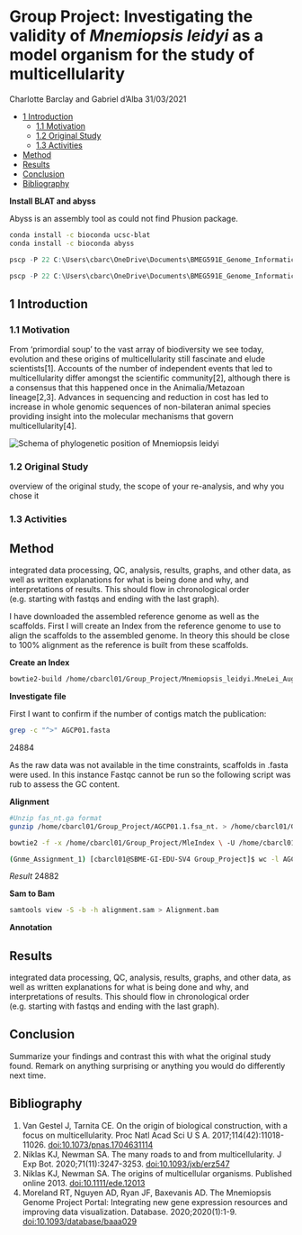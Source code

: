 Group Project: Investigating the validity of *Mnemiopsis leidyi* as a
model organism for the study of multicellularity
================
Charlotte Barclay and Gabriel d’Alba
31/03/2021

  - [1 Introduction](#1-introduction)
      - [1.1 Motivation](#11-motivation)
      - [1.2 Original Study](#12-original-study)
      - [1.3 Activities](#13-activities)
  - [Method](#method)
  - [Results](#results)
  - [Conclusion](#conclusion)
  - [Bibliography](#bibliography)

**Install BLAT and abyss**

Abyss is an assembly tool as could not find Phusion package.

``` bash
conda install -c bioconda ucsc-blat
conda install -c bioconda abyss
```

``` r
pscp -P 22 C:\Users\cbarc\OneDrive\Documents\BMEG591E_Genome_Informatics\Group_Project\Mle_sequence.fasta cbarcl01@gi-edu-sv4.bme.ubc.ca:/home/cbarcl01/Group_Project

pscp -P 22 C:\Users\cbarc\OneDrive\Documents\BMEG591E_Genome_Informatics\Group_Project\mle_RefSeq_genome.fasta cbarcl01@gi-edu-sv4.bme.ubc.ca:/home/cbarcl01/Group_Project
```

## 1 Introduction

### 1.1 Motivation

From ‘primordial soup’ to the vast array of biodiversity we see today,
evolution and these origins of multicellularity still fascinate and
elude scientists\[1\]. Accounts of the number of independent events that
led to multicellularity differ amongst the scientific community\[2\],
although there is a consensus that this happened once in the
Animalia/Metazoan lineage\[2,3\]. Advances in sequencing and reduction
in cost has led to increase in whole genomic sequences of non-bilateran
animal species providing insight into the molecular mechanisms that
govern multicellularity\[4\].

![Schema of phylogenetic position of Mnemiopsis
leidyi](https://github.com/cbarcl01/CB_BMEG591E-repository/blob/master/Group_Project/Mle.jpg)

### 1.2 Original Study

overview of the original study, the scope of your re-analysis, and why
you chose it

### 1.3 Activities

## Method

integrated data processing, QC, analysis, results, graphs, and other
data, as well as written explanations for what is being done and why,
and interpretations of results. This should flow in chronological order
(e.g. starting with fastqs and ending with the last graph).

I have downloaded the assembled reference genome as well as the
scaffolds. First I will create an Index from the reference genome to use
to align the scaffolds to the assembled genome. In theory this should be
close to 100% alignment as the reference is built from these scaffolds.

**Create an Index**

``` bash
bowtie2-build /home/cbarcl01/Group_Project/Mnemiopsis_leidyi.MneLei_Aug2011.dna.nonchromosomal.fa.gz MleIndex
```

**Investigate file**

First I want to confirm if the number of contigs match the publication:

``` bash
grep -c "^>" AGCP01.fasta
```

24884

As the raw data was not available in the time constraints, scaffolds in
.fasta were used. In this instance Fastqc cannot be run so the following
script was rub to assess the GC content.

**Alignment**

``` bash
#Unzip fas_nt.ga format
gunzip /home/cbarcl01/Group_Project/AGCP01.1.fsa_nt. > /home/cbarcl01/Group_Project/AGCP01.fasta 

bowtie2 -f -x /home/cbarcl01/Group_Project/MleIndex \ -U /home/cbarcl01/Group_Project/AGCP01.fasta  \ -S /home/cbarcl01/Group_Project/AGCP01.sam
```

``` bash
(Gnme_Assignment_1) [cbarcl01@SBME-GI-EDU-SV4 Group_Project]$ wc -l AGCP01.sam
```

*Result* 24882

**Sam to Bam**

``` bash
samtools view -S -b -h alignment.sam > Alignment.bam
```

**Annotation**

## Results

integrated data processing, QC, analysis, results, graphs, and other
data, as well as written explanations for what is being done and why,
and interpretations of results. This should flow in chronological order
(e.g. starting with fastqs and ending with the last graph).

## Conclusion

Summarize your findings and contrast this with what the original study
found. Remark on anything surprising or anything you would do
differently next time.

## Bibliography

1.  Van Gestel J, Tarnita CE. On the origin of biological construction,
    with a focus on multicellularity. Proc Natl Acad Sci U S A.
    2017;114(42):11018-11026. <doi:10.1073/pnas.1704631114>
2.  Niklas KJ, Newman SA. The many roads to and from multicellularity. J
    Exp Bot. 2020;71(11):3247-3253. <doi:10.1093/jxb/erz547>
3.  Niklas KJ, Newman SA. The origins of multicellular organisms.
    Published online 2013. <doi:10.1111/ede.12013>
4.  Moreland RT, Nguyen AD, Ryan JF, Baxevanis AD. The Mnemiopsis Genome
    Project Portal: Integrating new gene expression resources and
    improving data visualization. Database. 2020;2020(1):1-9.
    <doi:10.1093/database/baaa029>
